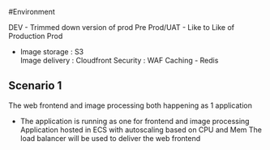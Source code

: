 #Environment

DEV - Trimmed down version of prod
Pre Prod/UAT - Like to Like of Production
Prod 

<ul>
    <li>Image storage : S3  </li>
    Image delivery : Cloudfront
    Security : WAF
    Caching - Redis 
    
</ul>
<h2>Scenario 1</h2>
<p>The web frontend and image processing both happening as 1 application</p>
<ul>
    <li>The application is running as one for frontend and image processing</li>
Application hosted in ECS with autoscaling based on CPU and Mem 
The load balancer will be used to deliver the web frontend

</ul>
